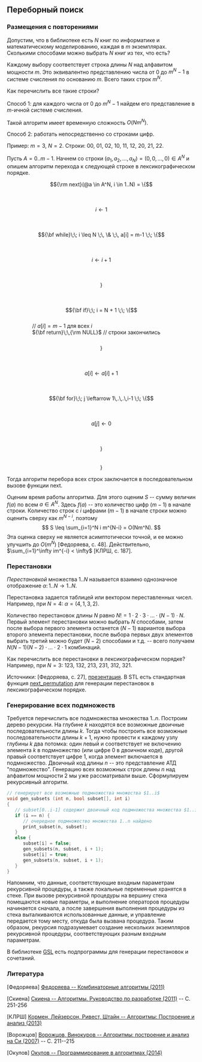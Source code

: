 ## Переборный поиск

### Размещения с повторениями

Допустим, что в библиотеке есть $N$ книг по информатике и математическому моделированию, каждая в $m$ экземплярах.
Сколькими способами можно выбрать $N$ книг из тех, что есть?

Каждому выбору соответствует строка длины $N$ над алфавитом мощности $m$.
Это эквивалентно представлению числа от 0 до $m^N - 1$ в системе счисления по основанию $m$. Всего таких строк $m^N$.

Как перечислить все такие строки?

Способ 1: для каждого числа от 0 до $m^N - 1$ найдем его представление в $m$-ичной системе счисления.

Такой алгоритм имеет временную сложность $O(Nm^N)$.

Способ 2: работать непосредственно со строками цифр.

Пример: $m = 3$, $N = 2$. Строки: 00, 01, 02, 10, 11, 12, 20, 21, 22.

Пусть $A = 0..m-1$.
Начнем со строки $(a_1, a_2, \ldots, a_N) = (0, 0, \ldots, 0) \in A^N$ и опишем алгоритм перехода к следующей строке в лексикографическом порядке.

$${\rm next}(@a \in A^N, i \in 1..N) = \{$$<br/>
$\qquad$ $$i \leftarrow 1$$<br/>
$\qquad$ $${\bf while}\;\; i \leq N \;\, \& \;\, a[i] = m-1 \;\; \{$$<br/>
$\qquad\qquad$ $$i \leftarrow i + 1$$<br/>
$\qquad$ $$\}$$<br/>
$\qquad$ $${\bf if}\;\; i = N + 1 \;\; \{$$<br/>
$\qquad\qquad$ // $a[i] = m-1$ для всех $i$<br/>
$\qquad\qquad$ ${\bf return}\;\,{\rm NULL}$ // строки закончились<br/>
$\qquad$ $$\}$$ <br/>
$\qquad$ $$a[i] \leftarrow a[i] + 1$$<br/>
$\qquad$ $${\bf for}\;\; j \leftarrow 1\,.\,.\,i-1 \;\; \{$$<br/>
$\qquad\qquad$ $$a[j] \leftarrow 0$$<br/>
$\qquad$ $$\}$$<br/>
$$\}$$

Тогда алгоритм перебора всех строк заключается в последовательном вызове функции next.

Оценим время работы алгоритма. Для этого оценим $S$ -- сумму величин $f(a)$ по всем $a \in A^N$. Здесь $f(a)$ -- это количество цифр $(m-1)$ в начале строки. Количество строк с $i$ цифрами $(m-1)$ в начале строки можно оценить сверху как $m^{N-i}$, поэтому
$$
S \leq \sum_{i=1}^N i m^{N-i} = O(Nm^N).
$$
Эта оценка сверху не является асимптотически точной, и ее можно улучшить до $O(m^N)$ [Федоряева, с. 48].
Действительно, $\sum_{i=1}^\infty im^{-i} < \infty$ [КЛРШ, с. 187].


### Перестановки

*Перестановкой* множества $1..N$ называется взаимно однозначное отображение $\alpha \colon 1..N \to 1..N$.

Перестановка задается таблицей или вектором переставленных чисел. Например, при $N = 4$: $\alpha = (4, 1, 3, 2)$.

Количество перестановок длины $N$ равно $N! = 1 \cdot 2 \cdot 3 \cdot \ldots \cdot (N-1) \cdot N$. Первый элемент перестановки можно выбрать $N$ способами, затем после выбора первого элемента останется $(N-1)$ вариантов выбора второго элемента перестановки, после выбора первых двух элементов выбрать третий можно будет $(N-2)$ способами и т.д. -- всего получаем $N(N-1)(N-2)\cdot\ldots\cdot 2\cdot 1$ комбинаций.

Как перечислить все перестановки в лексикографическом порядке?
Например, при $N = 3$: 123, 132, 213, 231, 312, 321.

Источники: [Федоряева, с. 27], [презентация](https://en.ppt-online.org/28993). В STL есть стандартная функция [next_permutation](https://docs.microsoft.com/ru-ru/cpp/standard-library/algorithm-functions?view=msvc-160#next_permutation) для генерации перестановок в лексикографическом порядке.


### Генерирование всех подмножеств

Требуется перечислить все подмножества множества $1..n$.
Построим дерево рекурсии. На глубине $k$ находятся все возможные двоичные последовательности длины $k$.
Тогда чтобы построить все возможные последовательности длины $k+1$, нужно провести к каждому узлу глубины $k$ два потомка:
один левый и соответствует не включению элемента $k$ в подмножество (или цифре 0 в двоичном коде), другой правый соответствует
цифре 1, когда элемент включается в подмножество. Двоичный код длины $n$ -- это представление АТД "подмножество". Генерацию всех возможных
строк длины $n$ над алфавитом мощности 2 мы уже рассматривали выше. Сформулируем рекурсивный алгоритм.

```cpp
// генерирует все возможные подмножества множества $1..i$
void gen_subsets (int n, bool subset[], int i)
{
   // subset[0..i-1] содержит двоичный код подмножества множества $1..i$
   if (i == n) {
      // очередное подмножество множества 1..n найдено
      print_subset(n, subset);
   }
   else {
      subset[i] = false;
      gen_subsets(n, subset, i + 1);
      subset[i] = true;
      gen_subsets(n, subset, i + 1);
   }
}
```

Напомним, что данные, соответствующие входным параметрам рекурсивной процедуры, а также локальные переменные
хранятся в стеке. При вызове рекурсивной процедуры на вершину стека помещаются новые параметры, и выполнение
операторов процедуры начинается сначала, а после завершения выполнения процедуры из стека выталкиваются использованные
данные, и управление передается тому месту, откуда была вызвана процедура. Таким образом, рекурсия подразумевает
создание нескольких экземпляров рекурсивной процедуры, соответствующих разным входным параметрам.

В библиотеке [GSL](https://www.gnu.org/software/gsl/doc/html/index.html) есть подпрограммы для генерации перестановок и сочетаний.


### Литература

[Федоряева] [Федоряева -- Комбинаторные алгоритмы (2011)](https://disk.yandex.ru/i/DBgC07alC4gp9g)

[Скиена] [Скиена -- Алгоритмы. Руководство по разработке (2011)](https://disk.yandex.ru/i/OXMuS4pgrm5MBQ) -- С. 251-256

[КЛРШ] [Кормен, Лейзерсон, Ривест, Штайн -- Алгоритмы: Построение и анализ (2013)](https://disk.yandex.ru/i/3y3lloOX_yz3rA)

[Ворожцов] [Ворожцов, Винокуров -- Алгоритмы: построение и анализ на Си (2007)](https://yadi.sk/i/hZlytkxHdo0W0A) -- С. 211--215

[Окулов] [Окулов -- Программирование в алгоритмах (2014)](https://disk.yandex.ru/i/0xZh_-ZAFhKBbg)